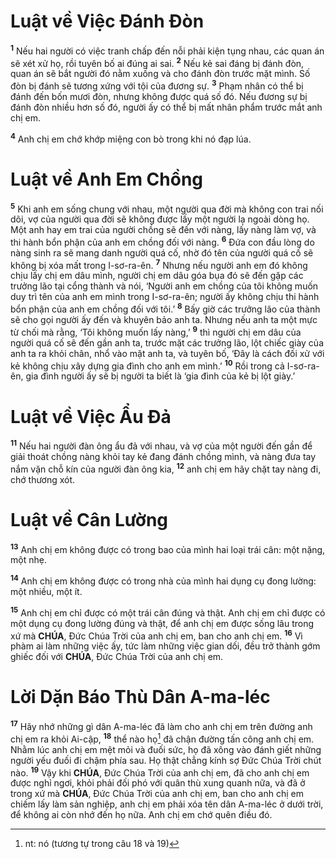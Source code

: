 # Luật về Việc Đánh Đòn

<sup><b>1</b></sup> Nếu hai người có việc tranh chấp đến nỗi phải kiện tụng nhau, các quan án sẽ xét xử họ, rồi tuyên bố ai đúng ai sai. <sup><b>2</b></sup> Nếu kẻ sai đáng bị đánh đòn, quan án sẽ bắt người đó nằm xuống và cho đánh đòn trước mặt mình. Số đòn bị đánh sẽ tương xứng với tội của đương sự. <sup><b>3</b></sup> Phạm nhân có thể bị đánh đến bốn mươi đòn, nhưng không được quá số đó. Nếu đương sự bị đánh đòn nhiều hơn số đó, người ấy có thể bị mất nhân phẩm trước mắt anh chị em.

<sup><b>4</b></sup> Anh chị em chớ khớp miệng con bò trong khi nó đạp lúa.

# Luật về Anh Em Chồng

<sup><b>5</b></sup> Khi anh em sống chung với nhau, một người qua đời mà không con trai nối dõi, vợ của người qua đời sẽ không được lấy một người lạ ngoài dòng họ. Một anh hay em trai của người chồng sẽ đến với nàng, lấy nàng làm vợ, và thi hành bổn phận của anh em chồng đối với nàng. <sup><b>6</b></sup> Đứa con đầu lòng do nàng sinh ra sẽ mang danh người quá cố, nhờ đó tên của người quá cố sẽ không bị xóa mất trong I-sơ-ra-ên. <sup><b>7</b></sup> Nhưng nếu người anh em đó không chịu lấy chị em dâu mình, người chị em dâu góa bụa đó sẽ đến gặp các trưởng lão tại cổng thành và nói, ‘Người anh em chồng của tôi không muốn duy trì tên của anh em mình trong I-sơ-ra-ên; người ấy không chịu thi hành bổn phận của anh em chồng đối với tôi.’ <sup><b>8</b></sup> Bấy giờ các trưởng lão của thành sẽ cho gọi người ấy đến và khuyên bảo anh ta. Nhưng nếu anh ta một mực từ chối mà rằng, ‘Tôi không muốn lấy nàng,’ <sup><b>9</b></sup> thì người chị em dâu của người quá cố sẽ đến gần anh ta, trước mặt các trưởng lão, lột chiếc giày của anh ta ra khỏi chân, nhổ vào mặt anh ta, và tuyên bố, ‘Đây là cách đối xử với kẻ không chịu xây dựng gia đình cho anh em mình.’ <sup><b>10</b></sup> Rồi trong cả I-sơ-ra-ên, gia đình người ấy sẽ bị người ta biết là ‘gia đình của kẻ bị lột giày.’

# Luật về Việc Ẩu Đả

<sup><b>11</b></sup> Nếu hai người đàn ông ẩu đả với nhau, và vợ của một người đến gần để giải thoát chồng nàng khỏi tay kẻ đang đánh chồng mình, và nàng đưa tay nắm vặn chỗ kín của người đàn ông kia, <sup><b>12</b></sup> anh chị em hãy chặt tay nàng đi, chớ thương xót.

# Luật về Cân Lường

<sup><b>13</b></sup> Anh chị em không được có trong bao của mình hai loại trái cân: một nặng, một nhẹ.

<sup><b>14</b></sup> Anh chị em không được có trong nhà của mình hai dụng cụ đong lường: một nhiều, một ít.

<sup><b>15</b></sup> Anh chị em chỉ được có một trái cân đúng và thật. Anh chị em chỉ được có một dụng cụ đong lường đúng và thật, để anh chị em được sống lâu trong xứ mà **CHÚA**, Đức Chúa Trời của anh chị em, ban cho anh chị em. <sup><b>16</b></sup> Vì phàm ai làm những việc ấy, tức làm những việc gian dối, đều trở thành gớm ghiếc đối với **CHÚA**, Đức Chúa Trời của anh chị em.

# Lời Dặn Báo Thù Dân A-ma-léc

<sup><b>17</b></sup> Hãy nhớ những gì dân A-ma-léc đã làm cho anh chị em trên đường anh chị em ra khỏi Ai-cập, <sup><b>18</b></sup> thể nào họ[^1-98ea33a8-fba0-4ca9-ad10-42ce336d7b76] đã chận đường tấn công anh chị em. Nhằm lúc anh chị em mệt mỏi và đuối sức, họ đã xông vào đánh giết những người yếu đuối đi chậm phía sau. Họ thật chẳng kính sợ Đức Chúa Trời chút nào. <sup><b>19</b></sup> Vậy khi **CHÚA**, Đức Chúa Trời của anh chị em, đã cho anh chị em được nghỉ ngơi, khỏi phải đối phó với quân thù xung quanh nữa, và đã ở trong xứ mà **CHÚA**, Đức Chúa Trời của anh chị em, ban cho anh chị em chiếm lấy làm sản nghiệp, anh chị em phải xóa tên dân A-ma-léc ở dưới trời, để không ai còn nhớ đến họ nữa. Anh chị em chớ quên điều đó.

[^1-98ea33a8-fba0-4ca9-ad10-42ce336d7b76]: nt: nó (tương tự trong câu 18 và 19)
